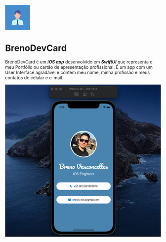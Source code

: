<img src="/img/appIcon.png" width="80px" height="80px">

# BrenoDevCard
BrenoDevCard é um **_iOS app_** desenvolvido em **_SwiftUI_** que representa o meu Portfólio ou cartão de apresentação profissional. É um app com um User Interface agradável e contém meu nome, minha profissão e meus contatos de celular e e-mail.

<img src="/img/brnDev.png">
